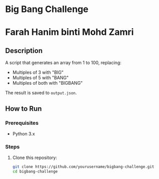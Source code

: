 # Big Bang Challenge

# Farah Hanim binti Mohd Zamri

## Description
A script that generates an array from 1 to 100, replacing:
- Multiples of 3 with "BIG"
- Multiples of 5 with "BANG"
- Multiples of both with "BIGBANG"

The result is saved to `output.json`.

## How to Run

### Prerequisites
- Python 3.x

### Steps
1. Clone this repository:
   ```bash
   git clone https://github.com/yourusername/bigbang-challenge.git
   cd bigbang-challenge

